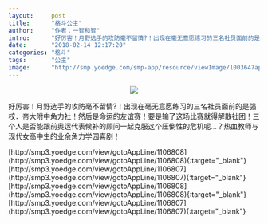 ```yaml
---
layout:     post
title:      "格斗公主"
author:     "作者：一智和智"
intro:      "好厉害！月野选手的攻防毫不留情?！出现在毫无意愿练习的三名社员面前的是强校．帝大附中角力社！然后是命运的友谊赛！要是输了这场比赛就得解散社团！三个人是否能跟前奥运代表候补的顾问一起克服这个压倒性的危机呢…？热血教师与现代女高中生的业余角力学园喜剧！"
date:       "2018-02-14 12:17:20"
categories: "格斗"
tags:       "公主"
image:      "http://smp.yoedge.com/smp-app/resource/viewImage/1003647appline.png"
---
```

<div style="text-align: center">
<p><img src="http://smp.yoedge.com/smp-app/resource/viewImage/1003647appline.png"/></p>
</div>
<p class="post-meta">
<span>好厉害！月野选手的攻防毫不留情?！出现在毫无意愿练习的三名社员面前的是强校．帝大附中角力社！然后是命运的友谊赛！要是输了这场比赛就得解散社团！三个人是否能跟前奥运代表候补的顾问一起克服这个压倒性的危机呢…？热血教师与现代女高中生的业余角力学园喜剧！</span>
</p>
[http://smp3.yoedge.com/view/gotoAppLine/1106808](http://smp3.yoedge.com/view/gotoAppLine/1106808){:target="_blank"}
[http://smp3.yoedge.com/view/gotoAppLine/1106807](http://smp3.yoedge.com/view/gotoAppLine/1106807){:target="_blank"}
[http://smp3.yoedge.com/view/gotoAppLine/1106808](http://smp3.yoedge.com/view/gotoAppLine/1106808){:target="_blank"}
[http://smp3.yoedge.com/view/gotoAppLine/1106807](http://smp3.yoedge.com/view/gotoAppLine/1106807){:target="_blank"}


